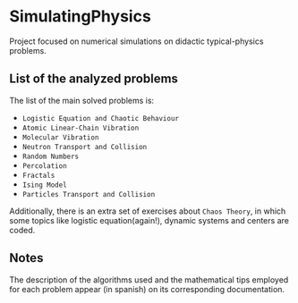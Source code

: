 # SimulatingPhysics

Project focused on numerical simulations on didactic typical-physics problems.

## List of the analyzed problems

The list of the main solved problems is:

* `Logistic Equation and Chaotic Behaviour`  
* `Atomic Linear-Chain Vibration`
* `Molecular Vibration` 
* `Neutron Transport and Collision` 
* `Random Numbers`
* `Percolation` 
* `Fractals` 
* `Ising Model`
* `Particles Transport and Collision`

Additionally, there is an extra set of exercises about `Chaos Theory`, in which some topics like logistic equation(again!), dynamic systems and centers are coded.

## Notes

The description of the algorithms used and the mathematical tips employed for each problem appear (in spanish) on its corresponding documentation.
